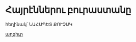 # Հայրէններու բուրաստանը

հեղինակ՝ ՆԱՀԱՊԵՏ ՔՈՒՉԱԿ  

[աղբիւր](https://digilib.aua.am/book/2151/2601/20126/%D5%80%D5%A1%D5%B5%D6%80%D5%A7%D5%B6%D5%B6%D5%A5%D6%80%D5%B8%D6%82%20%D5%A2%D5%B8%D6%82%D6%80%D5%A1%D5%BD%D5%BF%D5%A1%D5%B6%D5%A8)
